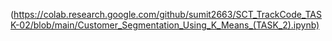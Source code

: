(https://colab.research.google.com/github/sumit2663/SCT_TrackCode_TASK-02/blob/main/Customer_Segmentation_Using_K_Means_(TASK_2).ipynb)
